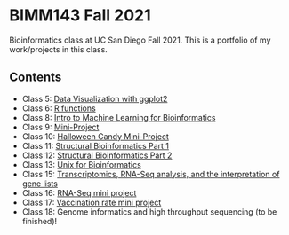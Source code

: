# BIMM143 Fall 2021
Bioinformatics class at UC San Diego Fall 2021.
This is a portfolio of my work/projects in this class.

## Contents
- Class 5: [Data Visualization with ggplot2](https://github.com/katherinemwong/bimm143/blob/main/class05_github/class05.md)
- Class 6: [R functions](https://github.com/katherinemwong/bimm143/blob/main/class06_github/class06.md)
- Class 8: [Intro to Machine Learning for Bioinformatics](https://github.com/katherinemwong/bimm143/blob/main/class08/class08.md)
- Class 9: [Mini-Project](https://github.com/katherinemwong/bimm143/blob/main/class09_mini_project/class09_mini_project.md)
- Class 10: [Halloween Candy Mini-Project](https://github.com/katherinemwong/bimm143/blob/main/class10/class10.md)
- Class 11: [Structural Bioinformatics Part 1](https://github.com/katherinemwong/bimm143/blob/main/class11/class11.md)
- Class 12: [Structural Bioinformatics Part 2](https://github.com/katherinemwong/bimm143/blob/main/class11/class12.md)
- Class 13: [Unix for Bioinformatics](https://github.com/katherinemwong/bimm143/blob/main/class13/class13.md)
- Class 15: [Transcriptomics, RNA-Seq analysis, and the interpretation of gene lists](https://github.com/katherinemwong/bimm143/blob/main/class15/class15.md)
- Class 16: [RNA-Seq mini project](https://github.com/katherinemwong/bimm143/blob/main/class16/class16.md)
- Class 17: [Vaccination rate mini project](https://github.com/katherinemwong/bimm143/blob/main/class17/class17.md)
- Class 18: Genome informatics and high throughput sequencing (to be finished)!
